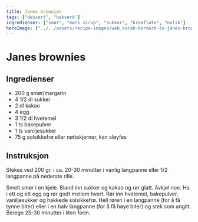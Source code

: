 ```yaml
---
title: Janes brownies
tags: ["dessert", "bakverk"]
ingredienser: ["smør", "mørk sirup", "sukker", "kremfløte", "nelik"]
heroImage: ["../../assets/recipe-images/web_sarah-bernard-to-janes-brownies.jpg"]
---
```


# Janes brownies

## Ingredienser

- 200 g smør/margarin
- 4 1/2 dl sukker
- 2 dl kakao
- 4 egg
- 3 1/2 dl hvetemel
- 1 ts bakepulver
- 1 ts vaniljesukker
- 75 g solsikkefrø eller nøttekjerner, kan sløyfes

## Instruksjon

Stekes ved 200 gr. i ca. 20-30 minutter i vanlig langpanne eller 1/2 langpanne på nederste rille.

Smelt smør i en kjele. Bland inn sukker og kakao og rør glatt. Avkjøl noe. Ha i ett og ett egg og rør godt mellom hvert. Rør inn hvetemel, bakepulver, vaniljesukker og hakkede solsikkefrø. Hell røren i en langpanne (for å få tynne biter) eller i en halv langpanne (for å få høye biter) og stek som angitt. Beregn 25-30 minutter i liten form.
